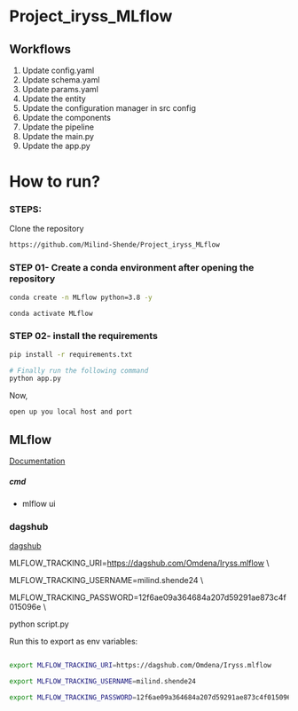# Project_iryss_MLflow


## Workflows

1. Update config.yaml
2. Update schema.yaml
3. Update params.yaml
4. Update the entity
5. Update the configuration manager in src config
6. Update the components
7. Update the pipeline 
8. Update the main.py
9. Update the app.py


# How to run?
### STEPS:

Clone the repository

```bash
https://github.com/Milind-Shende/Project_iryss_MLflow
```
### STEP 01- Create a conda environment after opening the repository

```bash
conda create -n MLflow python=3.8 -y
```

```bash
conda activate MLflow
```


### STEP 02- install the requirements
```bash
pip install -r requirements.txt
```


```bash
# Finally run the following command
python app.py
```

Now,
```bash
open up you local host and port
```



## MLflow

[Documentation](https://mlflow.org/docs/latest/index.html)


##### cmd
- mlflow ui

### dagshub
[dagshub](https://dagshub.com/)

MLFLOW_TRACKING_URI=https://dagshub.com/Omdena/Iryss.mlflow \

MLFLOW_TRACKING_USERNAME=milind.shende24 \

MLFLOW_TRACKING_PASSWORD=12f6ae09a364684a207d59291ae873c4f015096e \

python script.py

Run this to export as env variables:

```bash

export MLFLOW_TRACKING_URI=https://dagshub.com/Omdena/Iryss.mlflow

export MLFLOW_TRACKING_USERNAME=milind.shende24 

export MLFLOW_TRACKING_PASSWORD=12f6ae09a364684a207d59291ae873c4f015096e